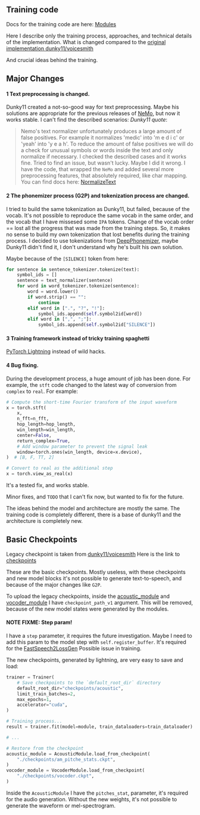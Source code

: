## Training code

Docs for the training code are here: [Modules](./modules/readme.md)

Here I describe only the training process, approaches, and technical details of the implementation. What is changed compared to the [original implementation dunky11/voicesmith](https://github.com/dunky11/voicesmith)

And crucial ideas behind the training.

## Major Changes

#### 1 Text preprocessing is changed.

Dunky11 created a not-so-good way for text preprocessing. Maybe his solutions are appropriate for the previous releases of [NeMo](https://github.com/NVIDIA/NeMo), but now it works stable. I can't find the described scenarios:
*Dunky11 quote*:
> Nemo's text normalizer unfortunately produces a large amount of false positives. For example it normalizes 'medic' into 'm e d i c' or 'yeah' into 'y e a h'. To reduce the amount of false positives we will do a check for unusual symbols or words inside the text and only normalize if necessary.
I checked the described cases and it works fine. Tried to find an issue, but wasn't lucky. Maybe I did it wrong.
I have the code, that wrapped the `NeMo` and added several more preprocessing features, that absolutely required, like char mapping. You can find docs here: [NormalizeText](./preprocess/normalize_text.md)

#### 2 The phonemizer process (G2P) and tokenization process are changed.

I tried to build the same tokenization as Dunky11, but failed, because of the vocab. It's not possible to reproduce the same vocab in the same order, and the vocab that I have missesed some `IPA` tokens. Change of the vocab order == lost all the progress that was made from the training steps. So, it makes no sense to build my own tokenization that lost benefits during the training process. I decided to use tokenizations from [DeepPhonemizer](https://github.com/as-ideas/DeepPhonemizer), maybe Dunky11 didn't find it, I don't understand why he's built his own solution.

Maybe because of the `[SILENCE]` token from here:

```python
for sentence in sentence_tokenizer.tokenize(text):
    symbol_ids = []
    sentence = text_normalizer(sentence)
    for word in word_tokenizer.tokenize(sentence):
        word = word.lower()
        if word.strip() == "":
            continue
        elif word in [".", "?", "!"]:
            symbol_ids.append(self.symbol2id[word])
        elif word in [",", ";"]:
            symbol_ids.append(self.symbol2id["SILENCE"])
```

#### 3 Training framework instead of tricky training spaghetti

[PyTorch Lightning](https://lightning.ai/docs/pytorch/stable/) instead of wild hacks.

#### 4 Bug fixing.

During the development process, a huge amount of job has been done. For example, the `stft` code changed to the latest way of conversion from `complex` to `real`. For example:

```python
# Compute the short-time Fourier transform of the input waveform
x = torch.stft(
    x,
    n_fft=n_fft,
    hop_length=hop_length,
    win_length=win_length,
    center=False,
    return_complex=True,
    # Add window parameter to prevent the signal leak
    window=torch.ones(win_length, device=x.device),
)  # [B, F, TT, 2]

# Convert to real as the additional step
x = torch.view_as_real(x)
```

It's a tested fix, and works stable.

Minor fixes, and `TODO` that I can't fix now, but wanted to fix for the future.

The ideas behind the model and architecture are mostly the same. The training code is completely different, there is a base of dunky11 and the architecture is completely new.

## Basic Checkpoints

Legacy checkpoint is taken from [dunky11/voicesmith](https://github.com/dunky11/voicesmith)
Here is the link to [checkpoints](https://drive.google.com/drive/folders/15VQgRxGO_Z_RUNMyuJreg9O5Ckcit2vh)

These are the basic checkpoints. Mostly useless, with these checkpoints and new model blocks it's not possible to generate text-to-speech, and because of the major changes like `G2P`.

To upload the legacy checkpoints, inside the [acoustic_module](./modules/acoustic_module.md) and [vocoder_module](./modules/vocoder_module.md) I have `checkpoint_path_v1` argument. This will be removed, because of the new model states were generated by the modules.

#### NOTE FIXME: Step param!

I have a `step` parameter, it requires the future investigation. Maybe I need to add this param to the model step with `self.register_buffer`. It's required for the [FastSpeech2LossGen](./loss/fast_speech_2_loss_gen.md)
Possible issue in training.

The new checkpoints, generated by lightning, are very easy to save and load:

```python
trainer = Trainer(
    # Save checkpoints to the `default_root_dir` directory
    default_root_dir="checkpoints/acoustic",
    limit_train_batches=2,
    max_epochs=1,
    accelerator="cuda",
)

# Training process...
result = trainer.fit(model=module, train_dataloaders=train_dataloader)

# ...

# Restore from the checkpoint
acoustic_module = AcousticModule.load_from_checkpoint(
    "./checkpoints/am_pitche_stats.ckpt",
)
vocoder_module = VocoderModule.load_from_checkpoint(
    "./checkpoints/vocoder.ckpt",
)

```

Inside the `AcousticModule` I have the `pitches_stat`, parameter, it's required for the audio generation.
Without the new weights, it's not possible to generate the waveform or mel-spectrogram.

